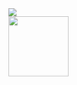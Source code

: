 <img src="https://pbs.twimg.com/media/Fgh3GzGWAAEBhlt?format=jpg&name=900x900"/>
<div>
  <a href="https://github.com/lucaslinsl"><img height="120em" src="https://github-readme-stats.vercel.app/api/top-langs/?username=lucaslinsl&layout=compact&langs_count=7&theme=transparent" "style='float:center"/>
  <img height="120em" src="https://github-readme-stats.vercel.app/api?username=lucaslinsl&show_icons=true&&theme=transparent&include_all_commits=true&count_private=true" "style='float:center"/>
</div>

